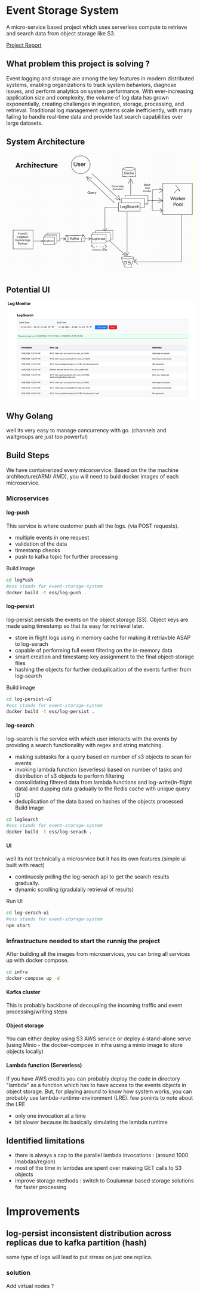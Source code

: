 # Event Storage System
A micro-service based project which uses serverless compute to retrieve and search data from object storage like S3.

[Project Report](https://drive.google.com/file/d/1XUzXbl59cbNiDq2CCOysHPKWMzEyuUAa/view?usp=sharing)

## What problem this project is solving ?
Event logging and storage are among the key features in modern distributed systems, enabling organizations to track system behaviors, diagnose issues, and perform analytics on system performance. With ever-increasing application size and complexity, the volume of log data has grown exponentially, creating challenges in ingestion, storage, processing, and retrieval. Traditional log management systems scale inefficiently, with many failing to handle real-time data and provide fast search capabilities over large datasets.

## System Architecture
![System Architecture](docs/architecture.png)

## Potential UI 
![UI](docs/ui1.png)

## Why Golang
well its very easy to manage concurrency with go. (channels and waitgroups are just too powerful)
## Build Steps

We have containerized every micorservice. Based on the the machine architecture(ARM/ AMD), you will need to buid docker images of each microservice.

### Microservices

#### log-push
This service is where customer push all the logs. (via POST requests). 
- multiple events in one request
- validation of the data
- timestamp checks
- push to kafka topic for further processing

Build image 
```bash
cd logPush
#ess stands for event-storage-system
docker build -t ess/log-push .
```

#### log-persist
log-persist persists the events on the object storage (S3). Object keys are made using timestamp so that its easy for retrieval later.
- store in flight logs using in memory cache for making it retriavble ASAP to log-serach
- capable of performing full event filtering on the in-memory data
- smart creation and timestamp key assignment to the final object-storage files
- hashing the objects for further deduplicaition of the events further from log-search

Build image 
```bash
cd log-persist-v2
#ess stands for event-storage-system
docker build -t ess/log-persist .
```

#### log-search

log-search is the service with which user interacts with the events by providing a search functionality with regex and string matching.
- making subtasks for a query based on number of s3 objects to scan for events
- invoking lambda function (severless) based on number of tasks and distribution of s3 objects to perform filtering
- consolidating filtered data from lambda functions and log-write(in-flight data) and dupping data gradually to the Redis cache with unique query ID
- deduplication of the data based on hashes of the objects processed
Build image 
```bash
cd logSearch
#ess stands for event-storage-system
docker build -t ess/log-serach .
```

#### UI
well its not technically a microsrvice but it has its own features.(simple ui built with react)
- continuosly polling the log-serach api to get the search results gradually. 
- dynamic scrolling (gradulally retrieval of results) 

Run UI
```bash
cd log-serach-ui
#ess stands for event-storage-system
npm start
```

### Infrastructure needed to start the runnig the project
After building all the images from microservices, you can bring all services up with docker compose.

```bash
cd infra
docker-compose up -d
```

#### Kafka cluster
This is probably backbone of decoupling the incoming traffic and event processing/writing steps

#### Object storage
You can either deploy using S3 AWS service or deploy a stand-alone serve (using Minio - the docker-compose in infra using a minio image to store objects locally)

#### Lambda function (Serverless)

If you have AWS credits you can probably deploy the code in directory "lambda" as a function which has to have access to the events objects in object storage.
But, for playing around to know how system works, you can probably use lambda-runtime-environment (LRE). 
few ponints to note about the LRE
- only one invocation at a time
- bit slower because its basically simulating the lambda runtime


## Identified limitations
- there is always a cap to the parallel lambda invocations : (around 1000 lmabdas/region)
- most of the time in lambdas are spent over makeing GET calls to S3 objects
- improve storage methods : switch to Coulumnar based storage solutions for faster processing



# Improvements 
## log-persist inconsistent distribution across replicas due to kafka partition (hash)

same type of logs will lead to put stress on just one replica. 

### solution 
Add virtual nodes ?


